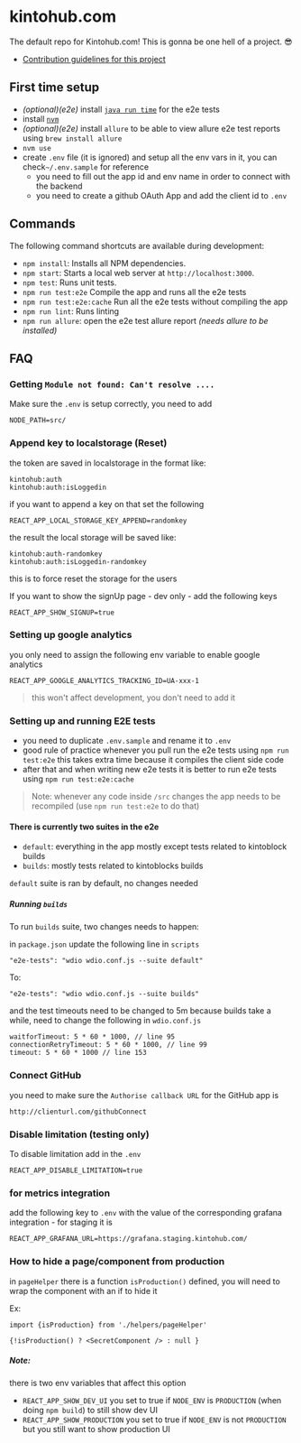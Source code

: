 # kintohub.com

The default repo for Kintohub.com! This is gonna be one hell of a project.
😎

- [Contribution guidelines for this project](./CONTRIBUTION.md)

## First time setup

- _(optional)(e2e)_ install [`java run time`](https://www.java.com/en/download/mac_download.jsp) for the e2e tests
- install [`nvm`](https://github.com/creationix/nvm)
- _(optional)(e2e)_ install `allure` to be able to view allure e2e test reports using `brew install allure`
- `nvm use`
- create `.env` file (it is ignored) and setup all the env vars in it, you can check`~/.env.sample` for reference
  - you need to fill out the app id and env name in order to connect with the backend
  - you need to create a github OAuth App and add the client id to `.env`

## Commands

The following command shortcuts are available during development:

- `npm install`: Installs all NPM dependencies.
- `npm start`: Starts a local web server at `http://localhost:3000`.
- `npm test`: Runs unit tests.
- `npm run test:e2e` Compile the app and runs all the e2e tests
- `npm run test:e2e:cache` Run all the e2e tests without compiling the app
- `npm run lint`: Runs linting
- `npm run allure`: open the e2e test allure report _(needs allure to be installed)_

## FAQ

### Getting `Module not found: Can't resolve ....`

Make sure the `.env` is setup correctly, you need to add

```
NODE_PATH=src/
```

### Append key to localstorage (Reset)

the token are saved in localstorage in the format like:

```
kintohub:auth
kintohub:auth:isLoggedin
```

if you want to append a key on that set the following

```
REACT_APP_LOCAL_STORAGE_KEY_APPEND=randomkey
```

the result the local storage will be saved like:

```
kintohub:auth-randomkey
kintohub:auth:isLoggedin-randomkey
```

this is to force reset the storage for the users

If you want to show the signUp page - dev only - add the following keys

```
REACT_APP_SHOW_SIGNUP=true
```

### Setting up google analytics

you only need to assign the following env variable to enable google analytics

```
REACT_APP_GOOGLE_ANALYTICS_TRACKING_ID=UA-xxx-1
```

> this won't affect development, you don't need to add it

### Setting up and running E2E tests

- you need to duplicate `.env.sample` and rename it to `.env`
- good rule of practice whenever you pull run the e2e tests using `npm run test:e2e` this takes extra time because it compiles the client side code
- after that and when writing new e2e tests it is better to run e2e tests using `npm run test:e2e:cache`

> Note: whenever any code inside `/src` changes the app needs to be recompiled (use `npm run test:e2e` to do that)

#### There is currently two suites in the e2e

- `default`: everything in the app mostly except tests related to kintoblock builds
- `builds`: mostly tests related to kintoblocks builds

`default` suite is ran by default, no changes needed

##### Running `builds`

To run `builds` suite, two changes needs to happen:

in `package.json` update the following line in `scripts`

```
"e2e-tests": "wdio wdio.conf.js --suite default"
```

To:

```
"e2e-tests": "wdio wdio.conf.js --suite builds"
```

and the test timeouts need to be changed to 5m because builds take a while, need to change the following in `wdio.conf.js`

```
waitforTimeout: 5 * 60 * 1000, // line 95
connectionRetryTimeout: 5 * 60 * 1000, // line 99
timeout: 5 * 60 * 1000 // line 153
```

### Connect GitHub

you need to make sure the `Authorise callback URL` for the GitHub app is

```
http://clienturl.com/githubConnect
```

### Disable limitation (testing only)

To disable limitation add in the `.env`

```
REACT_APP_DISABLE_LIMITATION=true
```

### for metrics integration

add the following key to `.env` with the value of the corresponding grafana integration - for staging it is

```
REACT_APP_GRAFANA_URL=https://grafana.staging.kintohub.com/
```

### How to hide a page/component from production

in `pageHelper` there is a function `isProduction()` defined, you will need to wrap the component with an if to hide it

Ex:

```
import {isProduction} from './helpers/pageHelper'

{!isProduction() ? <SecretComponent /> : null }
```

##### Note:

there is two env variables that affect this option

- `REACT_APP_SHOW_DEV_UI` you set to true if `NODE_ENV` is `PRODUCTION` (when doing `npm build`) to still show dev UI
- `REACT_APP_SHOW_PRODUCTION` you set to true if `NODE_ENV` is not `PRODUCTION` but you still want to show production UI
